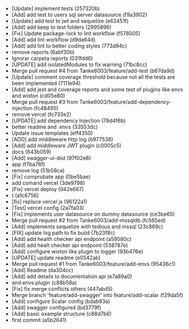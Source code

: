 * [Update] implement tests (257320b)
* [Add] add test to users sql server datasource (f9a3902)
* [Update] add test to jwt and sequelize (e62451f)
* [Add] add keep to test folders (2995896)
* [Fix] Update package-lock to lint workflow (f578005)
* [Add] add lint workflow (d9da64d)
* [Add] add lint to better coding styles (773d94c)
* remove reports (6abf30b)
* Ignorar carpeta reports (031fdd6)
* [UPDATE] add isolatedModules to fix warning (71bc8cc)
* Merge pull request #4 from Tanke6003/feature/add-test (b67da9d)
* [Update] comment coverage threshold because not all the tests are been implemented (7111e94)
* [Add] add jest and coverage reports and some test of plugins like envs and wiston (cd05e80)
* Merge pull request #3 from Tanke6003/feature/add-dependency-injection (fc48495)
* remove vercel (fc733e2)
* [UPDATE] add dependency Injection (78d4f6b)
* better readme and .envs (33553dc)
* Update issue templates (eff4350)
* [ADD] add middleware http log (b977538)
* [Add] add middleware JWT plugin (c0005c5)
* docs (643b059)
* [Add] swagger-ui-dist (97f02e8)
* app (f7ba76f)
* remove log (51b08ca)
* [Fix] comprobate app (0be5bae)
* add comand vercel (3de9798)
* [Fix] vercel deploy (042e667)
* t (a1c6756)
* [fix] replace vercel js (96122a1)
* [Test] vercel config (2a7fa03)
* [Fix] implements user datasource on dummy datasource (ce3be65)
* Merge pull request #2 from Tanke6003/add-mssqldb (fc565ed)
* [Add] implements sequelize with tedious and mssql (23c869c)
* [FIX] update log path to fix build (7b23f8c)
* [Add] add health checker api endpoint (a59580c)
* [Add] add healt checker api endpoint (538787e)
* [Add] configure wiston like plugin to logger (93b476e)
* [UPDATE] update readme (e0542ab)
* Merge pull request #1 from Tanke6003/feature/add-envs (95436c1)
* [Add] Readme (da304cc)
* [Add] add details to documentation api (e7a89a0)
* and envs plugin (c88b58a)
* [Fix] fix merge conflicts others (447abd5)
* Merge branch 'feature/add-swagger' into feature/add-scalar (f29da5f)
* [Add] configure Scalar config (bdab93a)
* [Add] swagger configured (bd3779f)
* [Add] basic example structure (c88d7b6)
* first commit (a5b2641)